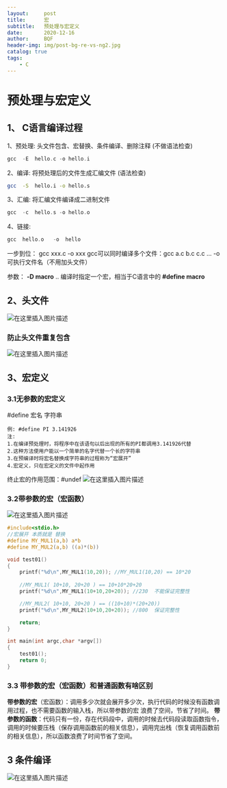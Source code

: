 ```yaml
---
layout:     post
title:      宏
subtitle:   预处理与宏定义
date:       2020-12-16
author:     BQF
header-img: img/post-bg-re-vs-ng2.jpg
catalog: true
tags:
    - C
---
```




# 预处理与宏定义

## 1、 C语言编译过程
1、预处理: 头文件包含、宏替换、条件编译、删除注释 (不做语法检查)
```c
gcc  -E  hello.c -o hello.i  
```
2、编译: 将预处理后的文件生成汇编文件   (语法检查)
```bash
gcc  -S  hello.i -o hello.s 
```
3、汇编: 将汇编文件编译成二进制文件
```c
gcc  -c  hello.s -o hello.o
```
4、链接: 
```c
gcc  hello.o   -o  hello
```
一步到位： gcc xxx.c -o xxx
gcc可以同时编译多个文件：gcc a.c b.c c.c ... -o 可执行文件名（不用加头文件）

参数： **-D macro** ..  编译时指定一个宏，相当于C语言中的  **#define macro**

## 2、头文件
![在这里插入图片描述](https://img-blog.csdnimg.cn/20210108112603146.png?x-oss-process=image/watermark,type_ZmFuZ3poZW5naGVpdGk,shadow_10,text_aHR0cHM6Ly9ibG9nLmNzZG4ubmV0L2hudV96enU=,size_16,color_FFFFFF,t_70)
### 防止头文件重复包含

![在这里插入图片描述](https://img-blog.csdnimg.cn/20210108112901917.png?x-oss-process=image/watermark,type_ZmFuZ3poZW5naGVpdGk,shadow_10,text_aHR0cHM6Ly9ibG9nLmNzZG4ubmV0L2hudV96enU=,size_16,color_FFFFFF,t_70)

## 3、宏定义
### 3.1无参数的宏定义
#define  宏名  字符串
```
例: #define PI 3.141926
注: 
1.在编译预处理时，将程序中在该语句以后出现的所有的PI都调用3.141926代替
2.这种方法使用户能以一个简单的名字代替一个长的字符串
3.在预编译时将宏名替换成字符串的过程称为“宏展开”
4.宏定义，只在宏定义的文件中起作用
```
终止宏的作用范围：#undef
![在这里插入图片描述](https://img-blog.csdnimg.cn/2021010811570950.png?x-oss-process=image/watermark,type_ZmFuZ3poZW5naGVpdGk,shadow_10,text_aHR0cHM6Ly9ibG9nLmNzZG4ubmV0L2hudV96enU=,size_16,color_FFFFFF,t_70)
### 3.2带参数的宏（宏函数）
![在这里插入图片描述](https://img-blog.csdnimg.cn/20210108132101206.png?x-oss-process=image/watermark,type_ZmFuZ3poZW5naGVpdGk,shadow_10,text_aHR0cHM6Ly9ibG9nLmNzZG4ubmV0L2hudV96enU=,size_16,color_FFFFFF,t_70)

```c
#include<stdio.h>
//宏展开 本质就是 替换
#define MY_MUL1(a,b) a*b
#define MY_MUL2(a,b) ((a)*(b))

void test01()
{
	printf("%d\n",MY_MUL1(10,20)); //MY_MUL1(10,20) == 10*20
	
	//MY_MUL1( 10+10, 20+20 ) == 10+10*20+20
	printf("%d\n",MY_MUL1(10+10,20+20)); //230  不能保证完整性

	//MY_MUL2( 10+10, 20+20 ) == ((10+10)*(20+20))
	printf("%d\n",MY_MUL2(10+10,20+20)); //800  保证完整性

	return;
}

int main(int argc,char *argv[])
{
	test01();
	return 0;
}
```
### 3.3 带参数的宏（宏函数）和普通函数有啥区别
**带参数的宏**（宏函数）：调用多少次就会展开多少次，执行代码的时候没有函数调用过程，也不需要函数的输入栈，所以带参数的宏 浪费了空间，节省了时间。
**带参数的函数**：代码只有一份，存在代码段中，调用的时候去代码段读取函数指令，调用的时候要压栈（保存调用函数前的相关信息），调用完出栈（恢复调用函数前的相关信息），所以函数浪费了时间节省了空间。

## 3 条件编译
![在这里插入图片描述](https://img-blog.csdnimg.cn/20210108133450844.png)


